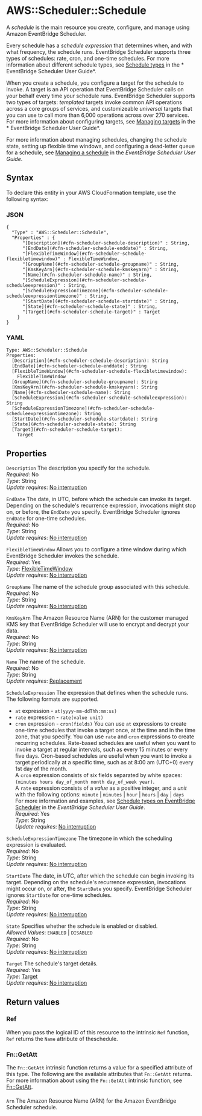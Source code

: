 # AWS::Scheduler::Schedule<a name="aws-resource-scheduler-schedule"></a>

 A *schedule* is the main resource you create, configure, and manage using Amazon EventBridge Scheduler\. 

 Every schedule has a *schedule expression* that determines when, and with what frequency, the schedule runs\. EventBridge Scheduler supports three types of schedules: rate, cron, and one\-time schedules\. For more information about different schedule types, see [Schedule types](https://docs.aws.amazon.com/scheduler/latest/UserGuide/schedule-types.html) in the * EventBridge Scheduler User Guide*\. 

 When you create a schedule, you configure a target for the schedule to invoke\. A target is an API operation that EventBridge Scheduler calls on your behalf every time your schedule runs\. EventBridge Scheduler supports two types of targets: *templated* targets invoke common API operations across a core groups of services, and customizeable *universal* targets that you can use to call more than 6,000 operations across over 270 services\. For more information about configuring targets, see [Managing targets](https://docs.aws.amazon.com/scheduler/latest/UserGuide/managing-targets.html) in the * EventBridge Scheduler User Guide*\. 

 For more information about managing schedules, changing the schedule state, setting up flexible time windows, and configuring a dead\-letter queue for a schedule, see [Managing a schedule](https://docs.aws.amazon.com/scheduler/latest/UserGuide/managing-schedule.html) in the *EventBridge Scheduler User Guide*\. 

## Syntax<a name="aws-resource-scheduler-schedule-syntax"></a>

To declare this entity in your AWS CloudFormation template, use the following syntax:

### JSON<a name="aws-resource-scheduler-schedule-syntax.json"></a>

```
{
  "Type" : "AWS::Scheduler::Schedule",
  "Properties" : {
      "[Description](#cfn-scheduler-schedule-description)" : String,
      "[EndDate](#cfn-scheduler-schedule-enddate)" : String,
      "[FlexibleTimeWindow](#cfn-scheduler-schedule-flexibletimewindow)" : FlexibleTimeWindow,
      "[GroupName](#cfn-scheduler-schedule-groupname)" : String,
      "[KmsKeyArn](#cfn-scheduler-schedule-kmskeyarn)" : String,
      "[Name](#cfn-scheduler-schedule-name)" : String,
      "[ScheduleExpression](#cfn-scheduler-schedule-scheduleexpression)" : String,
      "[ScheduleExpressionTimezone](#cfn-scheduler-schedule-scheduleexpressiontimezone)" : String,
      "[StartDate](#cfn-scheduler-schedule-startdate)" : String,
      "[State](#cfn-scheduler-schedule-state)" : String,
      "[Target](#cfn-scheduler-schedule-target)" : Target
    }
}
```

### YAML<a name="aws-resource-scheduler-schedule-syntax.yaml"></a>

```
Type: AWS::Scheduler::Schedule
Properties: 
  [Description](#cfn-scheduler-schedule-description): String
  [EndDate](#cfn-scheduler-schedule-enddate): String
  [FlexibleTimeWindow](#cfn-scheduler-schedule-flexibletimewindow): 
    FlexibleTimeWindow
  [GroupName](#cfn-scheduler-schedule-groupname): String
  [KmsKeyArn](#cfn-scheduler-schedule-kmskeyarn): String
  [Name](#cfn-scheduler-schedule-name): String
  [ScheduleExpression](#cfn-scheduler-schedule-scheduleexpression): String
  [ScheduleExpressionTimezone](#cfn-scheduler-schedule-scheduleexpressiontimezone): String
  [StartDate](#cfn-scheduler-schedule-startdate): String
  [State](#cfn-scheduler-schedule-state): String
  [Target](#cfn-scheduler-schedule-target): 
    Target
```

## Properties<a name="aws-resource-scheduler-schedule-properties"></a>

`Description`  <a name="cfn-scheduler-schedule-description"></a>
The description you specify for the schedule\.  
*Required*: No  
*Type*: String  
*Update requires*: [No interruption](https://docs.aws.amazon.com/AWSCloudFormation/latest/UserGuide/using-cfn-updating-stacks-update-behaviors.html#update-no-interrupt)

`EndDate`  <a name="cfn-scheduler-schedule-enddate"></a>
The date, in UTC, before which the schedule can invoke its target\. Depending on the schedule's recurrence expression, invocations might stop on, or before, the `EndDate` you specify\. EventBridge Scheduler ignores `EndDate` for one\-time schedules\.  
*Required*: No  
*Type*: String  
*Update requires*: [No interruption](https://docs.aws.amazon.com/AWSCloudFormation/latest/UserGuide/using-cfn-updating-stacks-update-behaviors.html#update-no-interrupt)

`FlexibleTimeWindow`  <a name="cfn-scheduler-schedule-flexibletimewindow"></a>
Allows you to configure a time window during which EventBridge Scheduler invokes the schedule\.  
*Required*: Yes  
*Type*: [FlexibleTimeWindow](aws-properties-scheduler-schedule-flexibletimewindow.md)  
*Update requires*: [No interruption](https://docs.aws.amazon.com/AWSCloudFormation/latest/UserGuide/using-cfn-updating-stacks-update-behaviors.html#update-no-interrupt)

`GroupName`  <a name="cfn-scheduler-schedule-groupname"></a>
The name of the schedule group associated with this schedule\.  
*Required*: No  
*Type*: String  
*Update requires*: [No interruption](https://docs.aws.amazon.com/AWSCloudFormation/latest/UserGuide/using-cfn-updating-stacks-update-behaviors.html#update-no-interrupt)

`KmsKeyArn`  <a name="cfn-scheduler-schedule-kmskeyarn"></a>
The Amazon Resource Name \(ARN\) for the customer managed KMS key that EventBridge Scheduler will use to encrypt and decrypt your data\.  
*Required*: No  
*Type*: String  
*Update requires*: [No interruption](https://docs.aws.amazon.com/AWSCloudFormation/latest/UserGuide/using-cfn-updating-stacks-update-behaviors.html#update-no-interrupt)

`Name`  <a name="cfn-scheduler-schedule-name"></a>
The name of the schedule\.  
*Required*: No  
*Type*: String  
*Update requires*: [Replacement](https://docs.aws.amazon.com/AWSCloudFormation/latest/UserGuide/using-cfn-updating-stacks-update-behaviors.html#update-replacement)

`ScheduleExpression`  <a name="cfn-scheduler-schedule-scheduleexpression"></a>
 The expression that defines when the schedule runs\. The following formats are supported\.   
+  `at` expression \- `at(yyyy-mm-ddThh:mm:ss)` 
+  `rate` expression \- `rate(value unit)` 
+  `cron` expression \- `cron(fields)` 
 You can use `at` expressions to create one\-time schedules that invoke a target once, at the time and in the time zone, that you specify\. You can use `rate` and `cron` expressions to create recurring schedules\. Rate\-based schedules are useful when you want to invoke a target at regular intervals, such as every 15 minutes or every five days\. Cron\-based schedules are useful when you want to invoke a target periodically at a specific time, such as at 8:00 am \(UTC\+0\) every 1st day of the month\.   
 A `cron` expression consists of six fields separated by white spaces: `(minutes hours day_of_month month day_of_week year)`\.   
 A `rate` expression consists of a *value* as a positive integer, and a *unit* with the following options: `minute` \| `minutes` \| `hour` \| `hours` \| `day` \| `days`   
 For more information and examples, see [Schedule types on EventBridge Scheduler](https://docs.aws.amazon.com/scheduler/latest/UserGuide/schedule-types.html) in the *EventBridge Scheduler User Guide*\.   
*Required*: Yes  
*Type*: String  
*Update requires*: [No interruption](https://docs.aws.amazon.com/AWSCloudFormation/latest/UserGuide/using-cfn-updating-stacks-update-behaviors.html#update-no-interrupt)

`ScheduleExpressionTimezone`  <a name="cfn-scheduler-schedule-scheduleexpressiontimezone"></a>
The timezone in which the scheduling expression is evaluated\.  
*Required*: No  
*Type*: String  
*Update requires*: [No interruption](https://docs.aws.amazon.com/AWSCloudFormation/latest/UserGuide/using-cfn-updating-stacks-update-behaviors.html#update-no-interrupt)

`StartDate`  <a name="cfn-scheduler-schedule-startdate"></a>
The date, in UTC, after which the schedule can begin invoking its target\. Depending on the schedule's recurrence expression, invocations might occur on, or after, the `StartDate` you specify\. EventBridge Scheduler ignores `StartDate` for one\-time schedules\.  
*Required*: No  
*Type*: String  
*Update requires*: [No interruption](https://docs.aws.amazon.com/AWSCloudFormation/latest/UserGuide/using-cfn-updating-stacks-update-behaviors.html#update-no-interrupt)

`State`  <a name="cfn-scheduler-schedule-state"></a>
Specifies whether the schedule is enabled or disabled\.  
*Allowed Values*: `ENABLED` \| `DISABLED`  
*Required*: No  
*Type*: String  
*Update requires*: [No interruption](https://docs.aws.amazon.com/AWSCloudFormation/latest/UserGuide/using-cfn-updating-stacks-update-behaviors.html#update-no-interrupt)

`Target`  <a name="cfn-scheduler-schedule-target"></a>
The schedule's target details\.  
*Required*: Yes  
*Type*: [Target](aws-properties-scheduler-schedule-target.md)  
*Update requires*: [No interruption](https://docs.aws.amazon.com/AWSCloudFormation/latest/UserGuide/using-cfn-updating-stacks-update-behaviors.html#update-no-interrupt)

## Return values<a name="aws-resource-scheduler-schedule-return-values"></a>

### Ref<a name="aws-resource-scheduler-schedule-return-values-ref"></a>

When you pass the logical ID of this resource to the intrinsic `Ref` function, `Ref` returns the `Name` attribute of theschedule\.

### Fn::GetAtt<a name="aws-resource-scheduler-schedule-return-values-fn--getatt"></a>

 The `Fn::GetAtt` intrinsic function returns a value for a specified attribute of this type\. The following are the available attributes that `Fn::GetAtt` returns\. For more information about using the `Fn::GetAtt` intrinsic function, see [Fn::GetAtt](https://docs.aws.amazon.com/AWSCloudFormation/latest/UserGuide/intrinsic-function-reference-getatt.html)\. 

#### <a name="aws-resource-scheduler-schedule-return-values-fn--getatt-fn--getatt"></a>

`Arn`  <a name="Arn-fn::getatt"></a>
The Amazon Resource Name \(ARN\) for the Amazon EventBridge Scheduler schedule\.